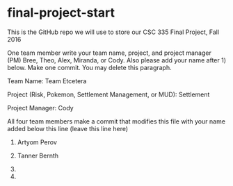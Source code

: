 # final-project-start

This is the GitHub repo we will use to store our CSC 335 Final Project, Fall 2016


One team member write your team name, project, and project manager (PM) Bree, Theo, Alex, Miranda, or Cody.  Also please add your name after 1) below.  Make one commit.  You may delete this paragraph.


Team Name: Team Etcetera

Project (Risk, Pokemon, Settlement Management, or MUD): Settlement

Project Manager: Cody


All four team members make a commit that modifies this file with your name added below this line (leave this line here)

1) Artyom Perov

2) Tanner Bernth

3)

4)
